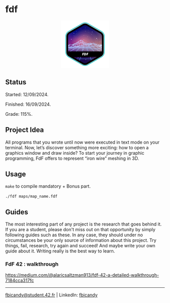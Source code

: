 # fdf 

<p align="center">
  <img src="https://github.com/FreddyBicandy50/42-fdf/blob/main/fdfe.png" alt="fdf project badge"/>
</p>

## Status
Started: 12/09/2024.

Finished: 16/09/2024.

Grade: 115%.

## Project Idea
All programs that you wrote until now were executed in text mode on your terminal. Now, let’s discover something more exciting: how to open a graphics window and draw inside? To start your journey in graphic programming, FdF offers to represent “iron wire” meshing in 3D.

## Usage
``make`` to compile mandatory + Bonus part.

``./fdf maps/map_name.fdf``

## Guides
The most interesting part of any project is the research that goes behind it. If you are a student, please don't miss out on that opportunity by simply following guides such as these. In any case, they should under no circumstances be your only source of information about this project. Try things, fail, research, try again and succeed! And maybe write your own guide about it. Writing really is the best way to learn.

### FdF 42 : walkthrough

https://medium.com/@alaricsaltzman913/fdf-42-a-detailed-walkthrough-7184cca317fc


---
fbicandy@student.42.fr | LinkedIn: [fbicandy](https://www.linkedin.com/in/freddy-bicandy/)
